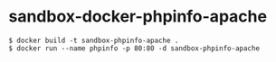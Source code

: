 # sandbox-docker-phpinfo-apache

```
$ docker build -t sandbox-phpinfo-apache .
$ docker run --name phpinfo -p 80:80 -d sandbox-phpinfo-apache
```
